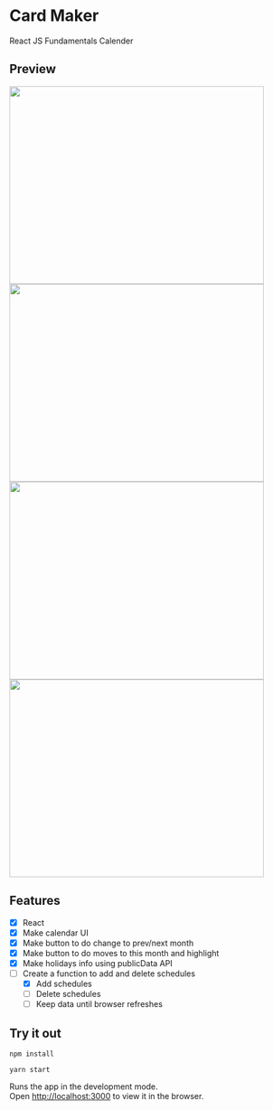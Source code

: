 # Card Maker

React JS Fundamentals Calender

## Preview
<a href="url">
  <img src="https://user-images.githubusercontent.com/43328761/114760439-44385900-9d9a-11eb-94cc-b846e1ce39af.png" width="450" height="350">
  <img src="https://user-images.githubusercontent.com/43328761/114760790-ae50fe00-9d9a-11eb-956a-ee0585a31701.png" width="450" height="350">
  <img src="https://user-images.githubusercontent.com/43328761/114760877-c9237280-9d9a-11eb-9ada-3561aca3447b.png" width="450" height="350">
  <img src="https://user-images.githubusercontent.com/43328761/114761231-29b2af80-9d9b-11eb-89ac-f3e53e3d2838.png" width="450" height="350">
</a>


## Features

- [x] React
- [x] Make calendar UI
- [x] Make button to do change to prev/next month
- [x] Make button to do moves to this month and highlight
- [x] Make holidays info using publicData API
- [ ] Create a function to add and delete schedules
  - [x] Add schedules
  - [ ] Delete schedules
  - [ ] Keep data until browser refreshes

## Try it out

`npm install`

`yarn start`

Runs the app in the development mode.\
Open [http://localhost:3000](http://localhost:3000) to view it in the browser.
